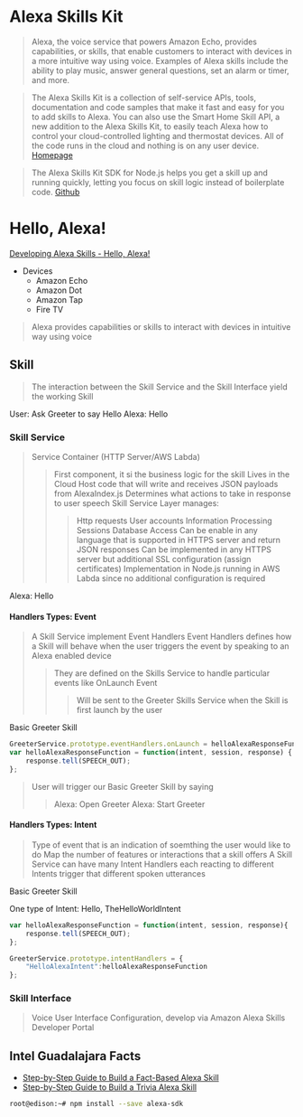 # Alexa Skills Kit

> Alexa, the voice service that powers Amazon Echo, provides capabilities, or skills, that enable customers to interact with devices in a more intuitive way using voice. Examples of Alexa skills include the ability to play music, answer general questions, set an alarm or timer, and more.

> The Alexa Skills Kit is a collection of self-service APIs, tools, documentation and code samples that make it fast and easy for you to add skills to Alexa. You can also use the Smart Home Skill API, a new addition to the Alexa Skills Kit, to easily teach Alexa how to control your cloud-controlled lighting and thermostat devices. All of the code runs in the cloud and nothing is on any user device. [Homepage](https://developer.amazon.com/alexa-skills-kit)

> The Alexa Skills Kit SDK for Node.js helps you get a skill up and running quickly, letting you focus on skill logic instead of boilerplate code. [Github](https://github.com/alexa/alexa-skills-kit-sdk-for-nodejs)

# Hello, Alexa!

[Developing Alexa Skills - Hello, Alexa!](https://www.youtube.com/watch?v=QxgdPI1B7rg)

- Devices
  - Amazon Echo
  - Amazon Dot
  - Amazon Tap
  - Fire TV

> Alexa provides capabilities or skills to interact with devices in intuitive way using voice

## Skill

> The interaction between the Skill Service and the Skill Interface yield the working Skill

User: Ask Greeter to say Hello
Alexa: Hello

### Skill Service

> Service Container (HTTP Server/AWS Labda)
> > First component, it si the business logic for the skill
> > Lives in the Cloud
> > Host code that will write and receives JSON payloads from AlexaIndex.js
> > Determines what actions to take in response to user speech
> > Skill Service Layer manages:
> > > Http requests
> > > User accounts
> > > Information Processing
> > > Sessions
> > > Database Access
> > Can be enable in any language that is supported in HTTPS server and return JSON responses
> > > Can be implemented in any HTTPS server but additional SSL configuration (assign certificates)
> > > Implementation in Node.js running in AWS Labda since no additional configuration is required

Alexa: Hello

#### Handlers Types: Event

> A Skill Service implement Event Handlers
> Event Handlers defines how a Skill will behave when the user triggers the event by speaking to an Alexa enabled device 
> > They are defined on the Skills Service to handle particular events like OnLaunch Event
> > > Will be sent to the Greeter Skills Service when the Skill is first launch by the user

Basic Greeter Skill

```js
GreeterService.prototype.eventHandlers.onLaunch = helloAlexaResponseFunction;
var helloAlexaResponseFunction = function(intent, session, response) {
    response.tell(SPEECH_OUT);
};
```

> User will trigger our Basic Greeter Skill by saying
> > Alexa: Open Greeter
> > Alexa: Start Greeter

#### Handlers Types: Intent

> Type of event that is an indication of soemthing the user would like to do
> Map the number of features or interactions that a skill offers
> A Skill Service can have many Intent Handlers each reacting to different Intents trigger that different spoken utterances

Basic Greeter Skill

One type of Intent: Hello, TheHelloWorldIntent

```js
var helloAlexaResponseFunction = function(intent, session, response){
    response.tell(SPEECH_OUT);
};

GreeterService.prototype.intentHandlers = {
    "HelloAlexaIntent":helloAlexaResponseFunction
};    
```

### Skill Interface

> Voice User Interface Configuration, develop via Amazon Alexa Skills Developer Portal

## Intel Guadalajara Facts

- [Step-by-Step Guide to Build a Fact-Based Alexa Skill](https://github.com/alexa/skill-sample-nodejs-fact)
- [Step-by-Step Guide to Build a Trivia Alexa Skill](https://github.com/alexa/skill-sample-nodejs-trivia)

```sh
root@edison:~# npm install --save alexa-sdk
```



